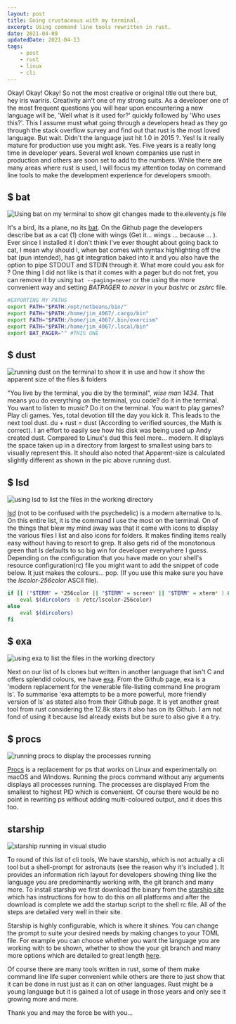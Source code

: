 ```yaml
---
layout: post
title: Going crustaceous with my terminal.
excerpt: Using command line tools rewritten in rust.
date: 2021-04-09
updatedDate: 2021-04-13
tags:
    - post
    - rust
    - linux
    - cli
---
```


Okay! Okay! Okay! So not the most creative or original title out there but, hey iris wariris. Creativity ain't one of my strong suits. As a developer one of the most frequent questions you will hear upon encountering a new language will be, 'Well what is it used for?' quickly followed by 'Who uses this?'. This I assume must what going through a developers head as they go through the stack overflow survey and find out that rust is the most loved language. But wait. Didn't the language just hit 1.0 in 2015 ?. Yes! Is it really mature for production use you might ask. Yes. Five years is a really long time in developer years. Several well known companies use rust in production and others are soon set to add to the numbers. While there are many areas where rust is used, I will focus my attention today on command line tools to make the development experience for developers smooth.
<!-- more -->
## $ bat

![Using bat on my terminal to show git changes made to the.eleventy.js file](/going-crustaceous/bat-in-action.png)

<!-- ![Photograph of Dio.](/11r/uploads/bat-in-action.png 'Holy Diver') -->

It's a bird, its a plane, no its [bat](https://github.com/sharkdp/bat). On the Github page the developers describe bat as a cat (1) clone with wings (Get it... wings ... because ... ). Ever since I installed it I don't think I've ever thought about going back to cat, I mean why should I, when bat comes with syntax highlighting off the bat (pun intended), has git integration baked into it and you also have the option to pipe STDOUT and STDIN through it. What more could you ask for ? One thing I did not like is that it comes with a pager but do not fret, you can remove it by using `bat --paging=never` or the using the more convenient way and setting _BATPAGER to never_ in your _bashrc_ or _zshrc_ file.

```bash
#EXPORTING MY PATHS
export PATH="$PATH:/opt/netbeans/bin/"
export PATH="$PATH:/home/jim_4067/.cargo/bin"
export PATH="$PATH:/home/jim_4067/.bin/exercism"
export PATH="$PATH:/home/jim_4067/.local/bin"
export BAT_PAGER="" #THIS ONE
```

## $ dust

![running dust on the terminal to show it in use and how it show the apparent size of the files & folders](/going-crustaceous/dust-in-action.png)

"You live by the terminal, you die by the terminal", _wise man 1434_. That means you do everything on the terminal, you code? do it in the terminal. You want to listen to music? Do it on the terminal. You want to play games? Play cli games. Yes, total devotion till the day you kick it. This leads to the next tool dust. du + rust = dust (According to verified sources, the Math is correct). I an effort to easily see how his disk was being used up Andy created dust. Compared to Linux's dud this feel more... modern. It displays the space taken up in a directory from largest to smallest using bars to visually represent this. It should also noted that Apparent-size is calculated slightly different as shown in the pic above running dust.

## $ lsd

![using lsd to list the files in the working directory](/going-crustaceous/lsd-in-action.png)

[lsd](https://github.com/Peltoche/lsd) (not to be confused with the psychedelic) is a modern alternative to ls. On this entire list, it is the command I use the most on the terminal. On of the things that blew my mind away was that it came with icons to display the various files I list and also icons for folders. It makes finding items really easy without having to resort to grep. It also gets rid of the monotonous green that ls defaults to so big win for developer everywhere I guess. Depending on the configuration that you have made on your shell's resource configuration(rc) file you might want to add the snippet of code below. It just makes the colours... pop. (If you use this make sure you have the _lscolor-256color_ ASCII file).

```bash
if [[ ("$TERM" = *256color || "$TERM" = screen* || "$TERM" = xterm* ) && -f /etc/lscolor-256color ]]; then
    eval $(dircolors -b /etc/lscolor-256color)
else
    eval $(dircolors)
fi
```

## $ exa

![using exa to list the files in the working directory](/going-crustaceous/exa-in-action.png)

Next on our list of ls clones but written in another language that isn't C and offers splendid colours, we have [exa](https://github.com/ogham/exa). From the Github page, exa is a 'modern replacement for the venerable file-listing command line program ls'. To summarise 'exa attempts to be a more powerful, more friendly version of ls' as stated also from their Github page. It is yet another great tool from rust considering the 12.8k stars it also has on its Github. I am not fond of using it because lsd already exists but be sure to also give it a try.

## $ procs

![running procs to display the processes running](/going-crustaceous/procs-in-action.png)

[Procs](https://github.com/dalance/procs) is a replacement for ps that works on Linux and experimentally on macOS and Windows. Running the procs command without any arguments displays all processes running. The processes are displayed From the smallest to highest PID which is convenient. Of course there would be no point in rewriting ps without adding multi-coloured output, and it does this too.

## starship

![starship running in visual studio](/going-crustaceous/starship-in-action.png)

To round of this list of cli tools, We have starship, which is not actually a cli tool but a shell-prompt for astronauts (see the reason why it's included ). It provides an information rich layout for developers showing thing like the language you are predominantly working with, the git branch and many more. To install starship we first download the binary from the [starship site](https://starship.rs/) which has instructions for how to do this on all platforms and after the download is complete we add the startup script to the shell rc file. All of the steps are detailed very well in their site.

Starship is highly configurable, which is where it shines. You can change the prompt to suite your desired needs by making changes to your TOML file. For example you can choose whether you want the language you are working with to be shown, whether to show the your git branch and many more options which are detailed to great length [here](https://starship.rs/config/#prompt).

Of course there are many tools written in rust, some of them make command line life super convenient while others are there to just show that it can be done in rust just as it can on other languages. Rust might be a young language but it is gained a lot of usage in those years and only see it growing more and more.

Thank you and may the force be with you...
